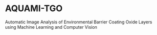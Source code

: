 # AQUAMI-TGO
Automatic Image Analysis of Environmental Barrier Coating Oxide Layers using Machine Learning and Computer Vision
